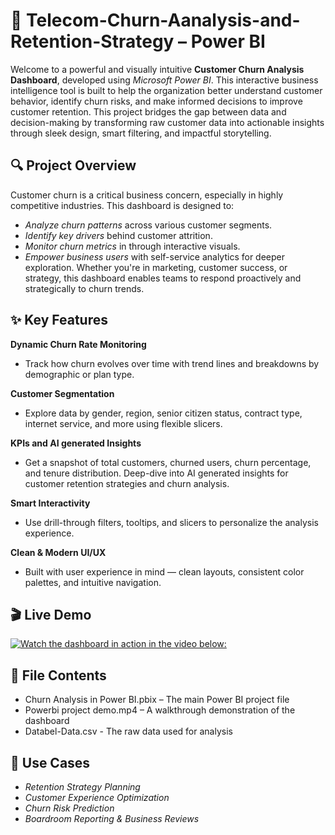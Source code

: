 # 🚀 Telecom-Churn-Aanalysis-and-Retention-Strategy – Power BI

Welcome to a powerful and visually intuitive **Customer Churn Analysis Dashboard**, developed using _Microsoft Power BI_. This interactive business intelligence tool is built to help the organization better understand customer behavior, identify churn risks, and make informed decisions to improve customer retention.
This project bridges the gap between data and decision-making by transforming raw customer data into actionable insights through sleek design, smart filtering, and impactful storytelling.


## 🔍 Project Overview

Customer churn is a critical business concern, especially in highly competitive industries. This dashboard is designed to:
- _Analyze churn patterns_ across various customer segments.
- _Identify key drivers_ behind customer attrition.
- _Monitor churn metrics_ in through interactive visuals.
- _Empower business users_ with self-service analytics for deeper exploration.
Whether you're in marketing, customer success, or strategy, this dashboard enables teams to respond proactively and strategically to churn trends.


## ✨ Key Features

**Dynamic Churn Rate Monitoring**
 - Track how churn evolves over time with trend lines and breakdowns by demographic or plan type.

**Customer Segmentation**
 - Explore data by gender, region, senior citizen status, contract type, internet service, and more using flexible slicers.

**KPIs and AI generated Insights**  
 - Get a snapshot of total customers, churned users, churn percentage, and tenure distribution. Deep-dive into AI generated insights for customer retention strategies and churn analysis.

**Smart Interactivity**  
 - Use drill-through filters, tooltips, and slicers to personalize the analysis experience.

**Clean & Modern UI/UX**  
 - Built with user experience in mind — clean layouts, consistent color palettes, and intuitive navigation.


## 🎬 Live Demo

[![Watch the dashboard in action in the video below:](m[edia/demo-thumbnail.png](https://github.com/user-attachments/assets/8b1009f7-bcc6-4837-a5d1-61b250e84876))](h[ttps://www.youtube.com/watch?v=your_video_id](https://youtu.be/9E8jcEZPZ3w))



## 📁 File Contents

- Churn Analysis in Power BI.pbix – The main Power BI project file
- Powerbi project demo.mp4 – A walkthrough demonstration of the dashboard
- Databel-Data.csv - The raw data used for analysis


## 📌 Use Cases

- _Retention Strategy Planning_
- _Customer Experience Optimization_
- _Churn Risk Prediction_
- _Boardroom Reporting & Business Reviews_

